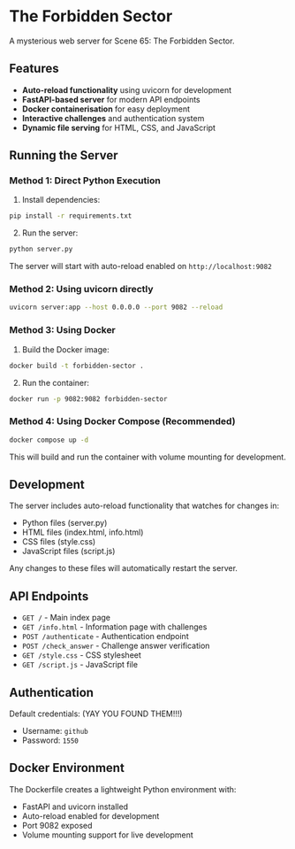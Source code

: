 # The Forbidden Sector

A mysterious web server for Scene 65: The Forbidden Sector.

## Features

- **Auto-reload functionality** using uvicorn for development
- **FastAPI-based server** for modern API endpoints
- **Docker containerisation** for easy deployment
- **Interactive challenges** and authentication system
- **Dynamic file serving** for HTML, CSS, and JavaScript

## Running the Server

### Method 1: Direct Python Execution

1. Install dependencies:

```bash
pip install -r requirements.txt
```

2. Run the server:

```bash
python server.py
```

The server will start with auto-reload enabled on `http://localhost:9082`

### Method 2: Using uvicorn directly

```bash
uvicorn server:app --host 0.0.0.0 --port 9082 --reload
```

### Method 3: Using Docker

1. Build the Docker image:

```bash
docker build -t forbidden-sector .
```

2. Run the container:

```bash
docker run -p 9082:9082 forbidden-sector
```

### Method 4: Using Docker Compose (Recommended)

```bash
docker compose up -d 
```

This will build and run the container with volume mounting for development.

## Development

The server includes auto-reload functionality that watches for changes in:

- Python files (server.py)
- HTML files (index.html, info.html)
- CSS files (style.css)
- JavaScript files (script.js)

Any changes to these files will automatically restart the server.

## API Endpoints

- `GET /` - Main index page
- `GET /info.html` - Information page with challenges
- `POST /authenticate` - Authentication endpoint
- `POST /check_answer` - Challenge answer verification
- `GET /style.css` - CSS stylesheet
- `GET /script.js` - JavaScript file

## Authentication

Default credentials: (YAY YOU FOUND THEM!!!)

- Username: `github`
- Password: `1550`

## Docker Environment

The Dockerfile creates a lightweight Python environment with:

- FastAPI and uvicorn installed
- Auto-reload enabled for development
- Port 9082 exposed
- Volume mounting support for live development
